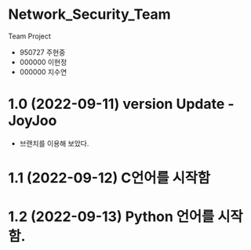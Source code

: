 # Network_Security_Team
Team Project

- 950727 주현중
- 000000 이현정
- 000000 지수연

# 1.0 (2022-09-11) version Update - JoyJoo 
  - 브랜치를 이용해 보았다.
# 1.1 (2022-09-12) C언어를 시작함
# 1.2 (2022-09-13) Python 언어를 시작함.
